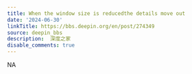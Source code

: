```yaml
---
title: When the window size is reducedthe details move out
date: '2024-06-30'
linkTitle: https://bbs.deepin.org/en/post/274349
source: deepin_bbs
description:  深度之家 
disable_comments: true
---
```

NA
